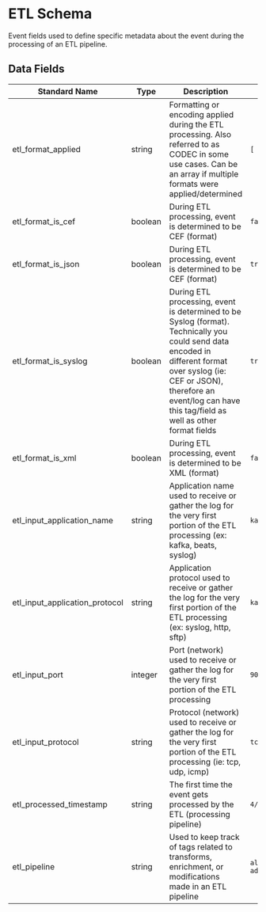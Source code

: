 # ETL Schema

Event fields used to define specific metadata about the event during the processing of an ETL pipeline.

## Data Fields

| Standard Name | Type | Description | Sample Value |
|--------|---------|-------|-------|
| etl_format_applied | string | Formatting or encoding applied during the ETL processing. Also referred to as CODEC in some use cases. Can be an array if multiple formats were applied/determined | `[ "sylog", "json" ]` |
| etl_format_is_cef | boolean | During ETL processing, event is determined to be CEF (format) | `false` |
| etl_format_is_json | boolean | During ETL processing, event is determined to be CEF (format) | `true` |
| etl_format_is_syslog | boolean | During ETL processing, event is determined to be Syslog (format). Technically you could send data encoded in different format over syslog (ie: CEF or JSON), therefore an event/log can have this tag/field as well as other format fields | `true` |
| etl_format_is_xml | boolean | During ETL processing, event is determined to be XML (format) | `false` |
| etl_input_application_name | string | Application name used to receive or gather the log for the very first portion of the ETL processing (ex: kafka, beats, syslog) | `kafka` |
| etl_input_application_protocol | string | Application protocol used to receive or gather the log for the very first portion of the ETL processing (ex: syslog, http, sftp) | `kafka` |
| etl_input_port | integer | Port (network) used to receive or gather the log for the very first portion of the ETL processing | `9092` |
| etl_input_protocol | string | Protocol (network) used to receive or gather the log for the very first portion of the ETL processing (ie: tcp, udp, icmp) | `tcp` |
| etl_processed_timestamp | string | The first time the event gets processed by the ETL (processing pipeline) | `4/11/2018 5:49:25` |
| etl_pipeline | string | Used to keep track of tags related to transforms, enrichment, or modifications made in an ETL pipeline | `all-add_processed_timestamp` |
